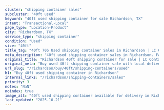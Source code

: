 ```yaml
---
cluster: "shipping container sales"
subcluster: "40ft used"
keyword: "40ft used shipping container for sale Richardson, TX"
intent: "Transactional-Local"
page_type: "Location-Product"
city: "Richardson, TX"
service_type: "shipping container"
condition: "Used"
size: "40ft"
title_tag: "40ft 706 Used shipping container Sales in Richardson | LC Container"
meta_description: "40ft used shipping container sales in Richardson. Fast delivery, competitive pricing. Serving shipping containers area. Quote ID: H7Y. Call (214) 524-4168 for your free quote today."
original_title: "Richardson 40ft shipping container for sale | LC Container"
original_meta: "Buy used 40ft shipping container sale with local delivery in Richardson, TX. LC Container — local Since 2003. Request a fast quote today."
url_slug: "/richardson/buy/40ft/shipping-containers/used"
h1: "Buy 40ft used shipping container in Richardson"
internal_links: "/richardson/shipping-containers/sales"
priority: 3
notes: "NaN"
noindex: true
image_alt: "40ft used shipping container available for delivery in Richardson"
last_updated: "2025-10-21"
---
```


<!-- TODO: Add unique city/inventory copy, images, and internal links here. -->
